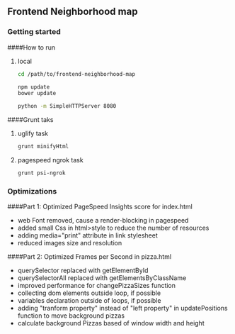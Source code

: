 ## Frontend Neighborhood map

### Getting started

####How to run

1. local
    ```bash
    cd /path/to/frontend-neighborhood-map

    npm update
    bower update

    python -m SimpleHTTPServer 8080
    ```

####Grunt taks

1. uglify task

    ``` bash
    grunt minifyHtml
    ```

1. pagespeed ngrok task

    ``` bash
    grunt psi-ngrok
    ```

### Optimizations

####Part 1: Optimized PageSpeed Insights score for index.html
- web Font removed, cause a render-blocking in pagespeed
- added small Css in html>style to reduce the number of resources
- adding media="print" attribute in link stylesheet
- reduced images size and resolution

####Part 2: Optimized Frames per Second in pizza.html

- querySelector replaced with getElementById
- querySelectorAll replaced with getElementsByClassName
- improved performance for changePizzaSizes function
- collecting dom elements outside loop, if possible
- variables declaration outside of loops, if possible
- adding "tranform property" instead of "left property" in updatePositions function to move background pizzas
- calculate background Pizzas based of window width and height
